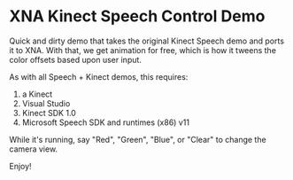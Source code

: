 XNA Kinect Speech Control Demo
==============================

Quick and dirty demo that takes the original Kinect Speech demo and ports it to XNA. With that, we get animation for free, which is how it tweens the color offsets based upon user input.

As with all Speech + Kinect demos, this requires:

1. a Kinect
2. Visual Studio
3. Kinect SDK 1.0
4. Microsoft Speech SDK and runtimes (x86) v11

While it's running, say "Red", "Green", "Blue", or "Clear" to change the camera view.

Enjoy!